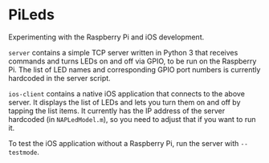 PiLeds
======

Experimenting with the Raspberry Pi and iOS development.

`server` contains a simple TCP server written in Python 3
that receives commands and turns LEDs on and off via GPIO,
to be run on the Raspberry Pi.
The list of LED names and corresponding GPIO port numbers
is currently hardcoded in the server script.

`ios-client` contains a native iOS application
that connects to the above server.
It displays the list of LEDs
and lets you turn them on and off
by tapping the list items.
It currently has the IP address of the server hardcoded
(in `NAPLedModel.m`),
so you need to adjust that if you want to run it.

To test the iOS application without a Raspberry Pi,
run the server with `--testmode`.
